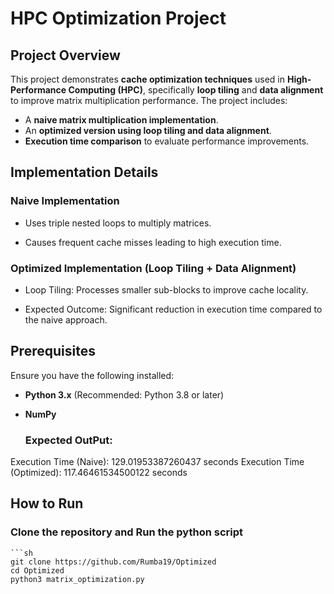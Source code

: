 # **HPC Optimization Project**

## **Project Overview**
This project demonstrates **cache optimization techniques** used in **High-Performance Computing (HPC)**, specifically **loop tiling** and **data alignment** to improve matrix multiplication performance. The project includes:
- A **naive matrix multiplication implementation**.
- An **optimized version using loop tiling and data alignment**.
- **Execution time comparison** to evaluate performance improvements.


## **Implementation Details**

### **Naive Implementation**

- Uses triple nested loops to multiply matrices.

- Causes frequent cache misses leading to high execution time.

### **Optimized Implementation (Loop Tiling + Data Alignment)**

- Loop Tiling: Processes smaller sub-blocks to improve cache locality.

- Expected Outcome: Significant reduction in execution time compared to the naive approach.

## **Prerequisites**
Ensure you have the following installed:
- **Python 3.x** (Recommended: Python 3.8 or later)
- **NumPy**

  ### **Expected OutPut:**
 Execution Time (Naive): 129.01953387260437 seconds
Execution Time (Optimized): 117.46461534500122 seconds
## **How to Run**
### **Clone the repository and Run the python script**
    ```sh 
    git clone https://github.com/Rumba19/Optimized
    cd Optimized
    python3 matrix_optimization.py


